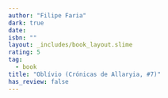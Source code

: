 ```yaml
---
author: "Filipe Faria"
dark: true
date: 
isbn: ""
layout: _includes/book_layout.slime
rating: 5
tag:
  - book
title: "Oblívio (Crónicas de Allaryia, #7)"
has_review: false
---
```



